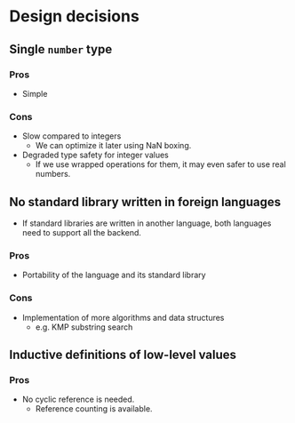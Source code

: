 # Design decisions

## Single `number` type

### Pros

- Simple

### Cons

- Slow compared to integers
  - We can optimize it later using NaN boxing.
- Degraded type safety for integer values
  - If we use wrapped operations for them, it may even safer to use real numbers.

## No standard library written in foreign languages

- If standard libraries are written in another language, both languages need to support all the backend.

### Pros

- Portability of the language and its standard library

### Cons

- Implementation of more algorithms and data structures
  - e.g. KMP substring search

## Inductive definitions of low-level values

### Pros

- No cyclic reference is needed.
  - Reference counting is available.
